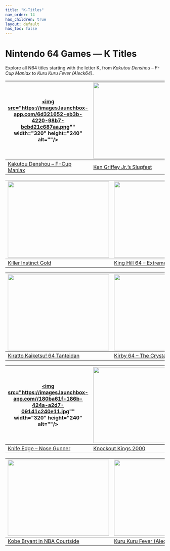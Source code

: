 ```yaml
---
title: "K-Titles"
nav_order: 14
has_children: true
layout: default
has_toc: false
---
```


# Nintendo 64 Games — K Titles

Explore all N64 titles starting with the letter K, from *Kakutou Denshou – F-Cup Maniax* to *Kuru Kuru Fever (Aleck64)*.

| <a href="k/kakutou-denshou-f-cup-maniax"><img src="https://images.launchbox-app.com/6d321652-eb3b-4220-98b7-bcbd21c687aa.png"" width="320" height="240" alt=""/></a> | <a href="k/ken-griffey-jrs-slugfest"><img src="https://images.launchbox-app.com/731be833-edbc-4847-867b-c687251cd4f9.jpg" width="320" height="240" alt=""/></a> |
|---|---|
[Kakutou Denshou – F-Cup Maniax](k/kakutou-denshou-f-cup-maniax) | [Ken Griffey Jr.’s Slugfest](k/ken-griffey-jrs-slugfest) |

| <a href="k/killer-instinct-gold"><img src="https://images.launchbox-app.com/6685ad59-c9c2-4b23-a419-55a6908b13c4.jpg" width="320" height="240" alt=""/></a> | <a href="k/king-hill-64-extreme-snowboarding"><img src="https://images.launchbox-app.com/a203ff72-ef82-4364-ab0a-9c34c187f7ac.jpg" width="320" height="240" alt=""/></a> |
|---|---|
[Killer Instinct Gold](k/killer-instinct-gold) | [King Hill 64 – Extreme Snowboarding](k/king-hill-64-extreme-snowboarding) |

| <a href="k/kiratto-kaiketsu-64-tanteidan"><img src="https://images.launchbox-app.com/933ce7c2-492c-4025-8963-81bf8ace806a.png" width="320" height="240" alt=""/></a> | <a href="k/kirby-64-the-crystal-shards"><img src="https://images.launchbox-app.com/731df2f0-edc5-4c99-97e8-fc1e41a6ab96.png" width="320" height="240" alt=""/></a> |
|---|---|
[Kiratto Kaiketsu! 64 Tanteidan](k/kiratto-kaiketsu-64-tanteidan) | [Kirby 64 – The Crystal Shards](k/kirby-64-the-crystal-shards) |

| <a href="k/knife-edge-nose-gunner"><img src="https://images.launchbox-app.com//180ba61f-186b-424a-a2d7-09141c240e11.jpg"" width="320" height="240" alt=""/></a> | <a href="k/knockout-kings-2000"><img src="https://images.launchbox-app.com//d4021655-bb93-49a1-bd35-aade15aa45ea.jpg" width="320" height="240" alt=""/></a> |
|---|---|
[Knife Edge – Nose Gunner](k/knife-edge-nose-gunner) | [Knockout Kings 2000](k/knockout-kings-2000) |

| <a href="k/kobe-bryant-in-nba-courtside"><img src="https://images.launchbox-app.com//403e000d-0563-41fc-9318-91732f3d1e76.jpg" width="320" height="240" alt=""/></a> | <a href="k/kuru-kuru-fever-aleck64"><img src="https://images.launchbox-app.com/53afee7b-3210-48b4-aed4-ee513572ff0e.png" width="320" height="240" alt=""/></a> |
|---|---|
[Kobe Bryant in NBA Courtside](k/kobe-bryant-in-nba-courtside) | [Kuru Kuru Fever (Aleck64)](k/kuru-kuru-fever-aleck64) |
